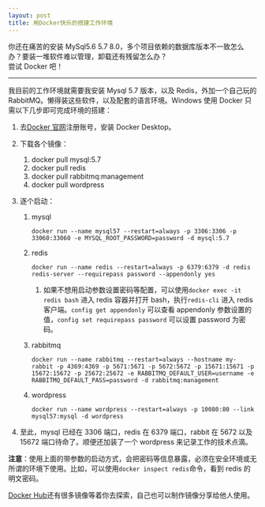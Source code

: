 ```yaml
---
layout: post
title: 用Docker快乐的搭建工作环境
---
```


你还在痛苦的安装 MySql5.6 5.7 8.0，多个项目依赖的数据库版本不一致怎么办？要装一堆软件难以管理，卸载还有残留怎么办？  
尝试 Docker 吧！

---

我目前的工作环境就需要我安装 Mysql 5.7 版本，以及 Redis，外加一个自己玩的 RabbitMQ。懒得装这些软件，以及配套的语言环境。Windows 使用 Docker 只需以下几步即可完成环境的搭建：

1. 去[Docker 官网](https://www.docker.com)注册账号，安装 Docker Desktop。
1. 下载各个镜像：
   1. docker pull mysql:5.7
   1. docker pull redis
   1. docker pull rabbitmq:management
   1. docker pull wordpress
1. 逐个启动：

   1. mysql

      ```text
      docker run --name mysql57 --restart=always -p 3306:3306 -p 33060:33060 -e MYSQL_ROOT_PASSWORD=password -d mysql:5.7
      ```

   1. redis

      ```text
      docker run --name redis --restart=always -p 6379:6379 -d redis redis-server --requirepass password --appendonly yes
      ```

      1. 如果不想用启动参数设置密码等配置，可以使用`docker exec -it redis bash` 进入 redis 容器并打开 bash，执行`redis-cli` 进入 redis 客户端。`config get appendonly` 可以查看 appendonly 参数设置的值，`config set requirepass password` 可以设置 password 为密码。

   1. rabbitmq

      ```text
      docker run --name rabbitmq --restart=always --hostname my-rabbit -p 4369:4369 -p 5671:5671 -p 5672:5672 -p 15671:15671 -p 15672:15672 -p 25672:25672 -e RABBITMQ_DEFAULT_USER=username -e RABBITMQ_DEFAULT_PASS=password -d rabbitmq:management
      ```

   1. wordpress

      ```text
      docker run --name wordpress --restart=always -p 10080:80 --link mysql57:mysql -d wordpress
      ```

1. 至此，mysql 已经在 3306 端口，redis 在 6379 端口，rabbit 在 5672 以及 15672 端口待命了。顺便还加装了一个 wordpress 来记录工作的技术点滴。

**注意**：使用上面的带参数的启动方式，会把密码等信息暴露，必须在安全环境或无所谓的环境下使用。比如，可以使用`docker inspect redis`命令，看到 redis 的明文密码。

[Docker Hub](https://hub.docker.com)还有很多镜像等着你去探索，自己也可以制作镜像分享给他人使用。
